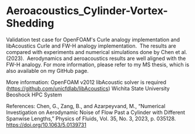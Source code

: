 # Aeroacoustics_Cylinder-Vortex-Shedding
Validation test case for OpenFOAM's Curle analogy implementation and libAcoustics Curle and FW-H analogy implementation. 
The results are compared with experiments and numerical simulations done by Chen et al. (2023). 
Aerodynamics and aeroacoustics results are well aligned with the FW-H analogy.
For more information, please refer to my MS thesis, which is also available on my GitHub page.

More information:
OpenFOAM v2012
libAcoustic solver is required (https://github.com/unicfdlab/libAcoustics)
Wichita State University Beoshock HPC System

References:
Chen, G., Zang, B., and Azarpeyvand, M., “Numerical Investigation on Aerodynamic Noise of Flow Past a Cylinder with Different Spanwise Lengths,” Physics of Fluids, Vol. 35, No. 3, 2023, p. 035128. https://doi.org/10.1063/5.0139731
